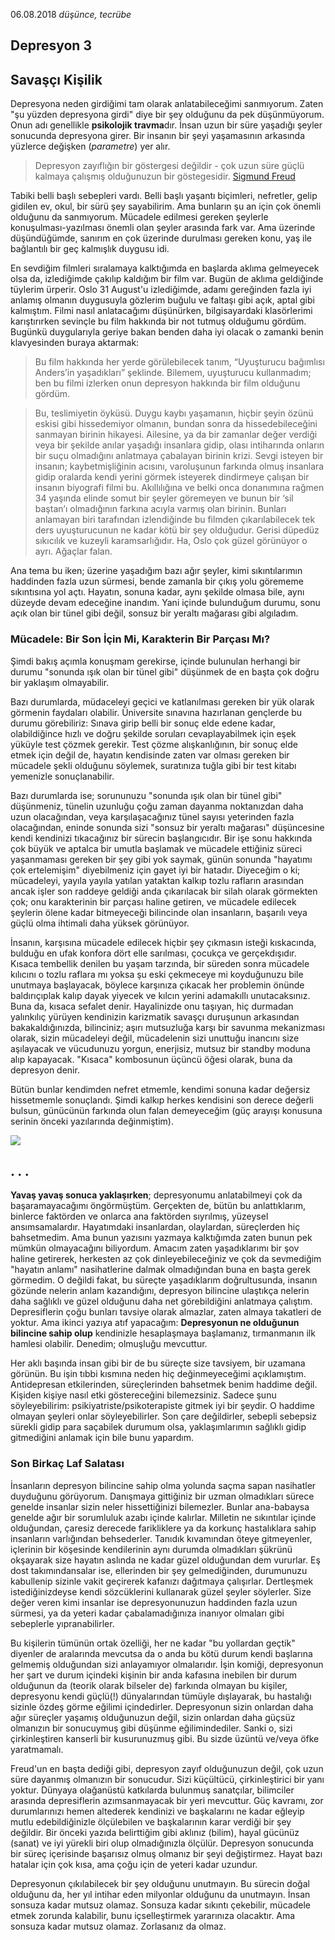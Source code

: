 06.08.2018 *düşünce, tecrübe*

## Depresyon 3 
## Savaşçı Kişilik 

Depresyona neden girdiğimi tam olarak anlatabileceğimi sanmıyorum. Zaten "şu yüzden depresyona girdi" diye bir şey olduğunu da pek düşünmüyorum. Onun adı genellikle **psikolojik travma**dır. İnsan uzun bir süre yaşadığı şeyler sonucunda depresyona girer. Bir insanın bir şeyi yaşamasının arkasında yüzlerce değişken (*parametre*) yer alır. 

> Depresyon zayıflığın bir göstergesi değildir - çok uzun süre güçlü kalmaya çalışmış olduğunuzun bir göstegesidir. 
> [Sigmund Freud](http://statusmind.com/images/2015/01/Smart-Quotes-54524-statusmind.com.jpg)

Tabiki belli başlı sebepleri vardı. Belli başlı yaşantı biçimleri, nefretler, gelip gidilen ev, okul, bir sürü şey sayabilirim. Ama bunların şu an için çok önemli olduğunu da sanmıyorum. Mücadele edilmesi gereken şeylerle konuşulması-yazılması önemli olan şeyler arasında fark var. Ama üzerinde düşündüğümde, sanırım en çok üzerinde durulması gereken konu, yaş ile bağlantılı bir geç kalmışlık duygusu idi. 

En sevdiğim filmleri sıralamaya kalktığımda en başlarda aklıma gelmeyecek olsa da, izlediğimde çakılıp kaldığım bir film var. Bugün de aklıma geldiğinde tüylerim ürperir. Oslo 31 August'u izlediğimde, adamı gereğinden fazla iyi anlamış olmanın duygusuyla gözlerim buğulu ve faltaşı gibi açık, aptal gibi kalmıştım. Filmi nasıl anlatacağımı düşünürken, bilgisayardaki klasörlerimi karıştırırken sevinçle bu film hakkında bir not tutmuş olduğumu gördüm. Bugünkü duygularıyla geriye bakan benden daha iyi olacak o zamanki benin klavyesinden buraya aktarmak: 

>Bu film hakkında her yerde görülebilecek tanım, “Uyuşturucu bağımlısı Anders’in yaşadıkları” şeklinde. Bilemem, uyuşturucu kullanmadım; ben bu filmi izlerken onun depresyon hakkında bir film olduğunu gördüm. 

>Bu, teslimiyetin öyküsü. Duygu kaybı yaşamanın, hiçbir şeyin özünü eskisi gibi hissedemiyor olmanın, bundan sonra da hissedebileceğini sanmayan birinin hikayesi. Ailesine, ya da bir zamanlar değer verdiği veya bir şekilde anılar yaşadığı insanlara gidip, olası intiharında onların bir suçu olmadığını anlatmaya çabalayan birinin krizi. Sevgi isteyen bir insanın; kaybetmişliğinin acısını, varoluşunun farkında olmuş insanlara gidip oralarda kendi yerini görmek isteyerek dindirmeye çalışan bir insanın biyografi filmi bu. Akıllılığına ve belki onca donanımına rağmen 34 yaşında elinde somut bir şeyler göremeyen ve bunun bir ‘sil baştan’ı olmadığının farkına acıyla varmış olan birinin. Bunları anlamayan biri tarafından izlendiğinde bu filmden çıkarılabilecek tek ders uyuşturucunun ne kadar kötü bir şey olduğudur. Gerisi düpedüz sıkıcılık ve kuzeyli karamsarlığıdır. Ha, Oslo çok güzel görünüyor o ayrı. Ağaçlar falan. 

Ana tema bu iken; üzerine yaşadığım bazı ağır şeyler, kimi sıkıntılarımın haddinden fazla uzun sürmesi, bende zamanla bir çıkış yolu görememe sıkıntısına yol açtı. Hayatın, sonuna kadar, aynı şekilde olmasa bile, aynı düzeyde devam edeceğine inandım. Yani içinde bulunduğum durumu, sonu açık olan bir tünel gibi değil, sonsuz bir yeraltı mağarası gibi algıladım.

### Mücadele: Bir Son İçin Mi, Karakterin Bir Parçası Mı?

Şimdi bakış açımla konuşmam gerekirse, içinde bulunulan herhangi bir durumu "sonunda ışık olan bir tünel gibi" düşünmek de en başta çok doğru bir yaklaşım olmayabilir. 

Bazı durumlarda, müdaceleyi geçici ve katlanılması gereken bir yük olarak görmenin faydaları olabilir. Üniversite sınavına hazırlanan gençlerde bu durumu görebiliriz: Sınava girip belli bir sonuç elde edene kadar, olabildiğince hızlı ve doğru şekilde soruları cevaplayabilmek için eşek yüküyle test çözmek gerekir. Test çözme alışkanlığının, bir sonuç elde etmek için değil de, hayatın kendisinde zaten var olması gereken bir mücadele şekli olduğunu söylemek, suratınıza tuğla gibi bir test kitabı yemenizle sonuçlanabilir.

Bazı durumlarda ise; sorununuzu "sonunda ışık olan bir tünel gibi" düşünmeniz, tünelin uzunluğu çoğu zaman dayanma noktanızdan daha uzun olacağından, veya karşılaşacağınız tünel sayısı yeterinden fazla olacağından, eninde sonunda sizi "sonsuz bir yeraltı mağarası" düşüncesine kendi kendinizi tıkacağınız bir sürecin başlangıcıdır. Bir işe sonu hakkında çok büyük ve aptalca bir umutla başlamak ve mücadele ettiğiniz süreci yaşanmaması gereken bir şey gibi yok saymak, günün sonunda "hayatımı çok ertelemişim" diyebilmeniz için gayet iyi bir hatadır. Diyeceğim o ki; mücadeleyi, yayıla yayıla yatılan yataktan kalkıp tozlu rafların arasından ancak işler son raddeye geldiği anda çıkarılacak bir silah olarak görmekten çok; onu karakterinin bir parçası haline getiren, ve mücadele edilecek şeylerin ölene kadar bitmeyeceği bilincinde olan insanların, başarılı veya güçlü olma ihtimali daha yüksek görünüyor. 

İnsanın, karşısına mücadele edilecek hiçbir şey çıkmasın isteği kıskacında, bulduğu en ufak konfora dört elle sarılması, çocukça ve gerçekdışıdır. Kısaca tembellik denilen bu yaşam tarzında, bir süreden sonra mücadele kılıcını o tozlu raflara mı yoksa şu eski çekmeceye mi koyduğunuzu bile unutmaya başlayacak, böylece karşınıza çıkacak her problemin önünde baldırıçıplak kalıp dayak yiyecek ve kılcın yerini adamakıllı unutacaksınız. Buna da, kısaca sefalet denir. Hayalinizde onu taşıyan, hiç durmadan yalınkılıç yürüyen kendinizin karizmatik savaşçı duruşunun arkasından bakakaldığınızda, bilinciniz; aşırı mutsuzluğa karşı bir savunma mekanizması olarak, sizin mücadeleyi değil, mücadelenin sizi unuttuğu inancını size aşılayacak ve vücudunuzu yorgun, enerjisiz, mutsuz bir standby moduna alıp kapayacak. "Kısaca" kombosunun üçüncü öğesi olarak, buna da depresyon denir.

Bütün bunlar kendimden nefret etmemle, kendimi sonuna kadar değersiz hissetmemle sonuçlandı. Şimdi kalkıp herkes kendisini son derece değerli bulsun, günücünün farkında olun falan demeyeceğim (güç arayışı konusuna serinin önceki yazılarında değinmiştim). 

![](https://cdn-images-1.medium.com/max/1280/1*_nJxs4ua47BzQJGrByoLhQ.jpeg)

## . . .

**Yavaş yavaş sonuca yaklaşırken**; depresyonumu anlatabilmeyi çok da başaramayacağımı öngörmüştüm. Gerçekten de, bütün bu anlattıklarım, binlerce faktörden ve onlarca ana faktörden sıyrılmış, yüzeysel ansımsamalardır. Hayatımdaki insanlardan, olaylardan, süreçlerden hiç bahsetmedim. Ama bunun yazısını yazmaya kalktığımda zaten bunun pek mümkün olmayacağını biliyordum. Amacım zaten yaşadıklarımı bir şov haline getirerek, herkesten az çok dinleyebileceğiniz ve çok da sevmediğim "hayatın anlamı" nasihatlerine dalmak olmadığından buna en başta gerek görmedim. O değildi fakat, bu süreçte yaşadıklarım doğrultusunda, insanın gözünde nelerin anlam kazandığını, depresyon bilincine ulaştıkça nelerin daha sağlıklı ve güzel olduğunu daha net görebildiğini anlatmaya çalıştım. Depresiflerin çoğu bunları tavsiye olarak almazlar, zaten almaya takatleri de yoktur. Ama ikinci yazıya atıf yapacağım: **Depresyonun ne olduğunun bilincine sahip olup** kendinizle hesaplaşmaya başlamanız, tırmanmanın ilk hamlesi olabilir. Denedim; olmuşluğu mevcuttur. 

Her aklı başında insan gibi bir de bu süreçte size tavsiyem, bir uzamana görünün. Bu işin tıbbi kısmına neden hiç değinmeyeceğimi açıklamıştım. Antidepresan etkilerinden, süreçlerinden bahsetmek benim haddime değil. Kişiden kişiye nasıl etki göstereceğini bilemezsiniz. Sadece şunu söyleyebilirim: psikiyatriste/psikoterapiste gitmek iyi bir şeydir. O haddime olmayan şeyleri onlar söyleyebilirler. Son çare değildirler, sebepli sebepsiz sürekli gidip para saçabilek durumum olsa, yaklaşımlarımın sağlıklı gidip gitmediğini anlamak için bile bunu yapardım.

### Son Birkaç Laf Salatası

İnsanların depresyon bilincine sahip olma yolunda saçma sapan nasihatler duyduğunu görüyorum. Danışmaya gittiğiniz bir uzman olmadıkları sürece genelde insanlar sizin neler hissettiğinizi bilemezler. Bunlar ana-babaysa genelde ağır bir sorumluluk azabı içinde kalırlar. Milletin ne sıkıntılar içinde olduğundan, çaresiz derecede farikliklere ya da korkunç hastalıklara sahip insanların varlığından behsederler. Tanıdık kıvamından öteye gitmeyenler, içlerinin bir köşesinde kendilerinin aynı durumda olmadıkları şükrünü okşayarak size hayatın aslında ne kadar güzel olduğundan dem vururlar. Eş dost takımındansalar ise, ellerinden bir şey gelmediğinden, durumunuzu kabullenip sizinle vakit geçirerek kafanızı dağıtmaya çalışırlar. Dertleşmek istediğinizdeyse kendi sözcüklerini kullanarak güzel şeyler söylerler. Size değer veren kimi insanlar ise depresyonunuzun haddinden fazla uzun sürmesi, ya da yeteri kadar çabalamadığınıza inanıyor olmaları gibi sebeplerle yıpranabilirler. 

Bu kişilerin tümünün ortak özelliği, her ne kadar "bu yollardan geçtik" diyenler de aralarında mevcutsa da o anda bu kötü durum kendi başlarına gelmemiş olduğundan sizi anlayamıyor olmalarıdır. İşin komiği, depresyonun her şart ve durum içindeki kişinin bir anda kafasına inebilen bir durum olduğunun da (teorik olarak bilseler de) farkında olmayan bu kişiler, depresyonu kendi güçlü(!) dünyalarından tümüyle dışlayarak, bu hastalığı sizinle özdeş görme eğilimi içindedirler. Depresyonun sizin onlardan daha ağır süreçler yaşamış olduğunuzun değil, sizin onlardan daha güçsüz olmanızın bir sonucuymuş gibi düşünme eğilimindediler. Sanki o, sizi çirkinleştiren kanserli bir kusurunuzmuş gibi. Bu sizde üzüntü ve/veya öfke yaratmamalı. 

Freud'un en başta dediği gibi, depresyon zayıf olduğunuzun değil, çok uzun süre dayanmış olmanızın bir sonucudur. Sizi küçültücü, çirkinleştirici bir yanı yoktur. Dünyaya olağanüstü katkılarda bulunmuş sanatçılar, bilimciler arasında depresiflerin azımsanmayacak bir yeri mevcuttur. Güç kavramı, zor durumlarınızı hemen altederek kendinizi ve başkalarını ne kadar eğleyip mutlu edebildiğinizle ölçülebilen ve başkalarının karar verdiği bir şey değildir. Bir önceki yazıda belirttiğim gibi aklınız (bilim), hayal gücünüz (sanat) ve iyi yürekli biri olup olmadığınızla ölçülür. Depresyon sonucunda bir süreç içerisinde başarısız olmuş olmanız bir şeyi değiştirmez. Hayat bazı hatalar için çok kısa, ama çoğu için de yeteri kadar uzundur. 

Depresyonun çıkılabilecek bir şey olduğunu unutmayın. Bu sürecin doğal olduğunu da, her yıl intihar eden milyonlar olduğunu da unutmayın. İnsan sonsuza kadar mutsuz olamaz. Sonsuza kadar sıkıntı çekebilir, mücadele etmek zorunda kalabilir, bunu içselleştirmek yararınıza olacaktır. Ama sonsuza kadar mutsuz olamaz. Zorlasanız da olmaz.

















